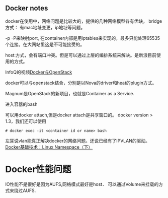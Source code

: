 Docker notes
-------------

docker在使用中，网络问题是比较大的，提供的几种网络模型各有优缺，
bridge 方式： 有mac地址变更，ip地址等问题。

 -p -P来映射port, 在container内部是用iptables来实现的，最多只能处理65535个连接。在大网站里这是不可能接受的。



host:方式，会有端口冲突。但是可以通过上层的编排系统来解决。是新浪目前使用的方式。



InfoQ的视频[Docker与OpenStack](http://www.infoq.com/cn/presentations/docker-and-openstack?utm_campaign=infoq_content&utm_source=infoq&utm_medium=feed&utm_term=global)


docker可以与openstack结合，分别是以Nova的driver和heat的plugin方式。

Magnum是OpenStack的新项目，也就是Container as a Service.


进入容器的bash

可以用docker attach,但是docker attach是共享窗口的。
docker version > 1.3，我们还可以使用
```
# docker exec -it <container id or name> bash
```

左耳说vlan能真正解决docker的网络问题。还说已经有了IPVLAN的驱动。   
[Docker基础技术：Linux Namespace（下）](http://coolshell.cn/articles/17029.html)


# Docker性能问题
IO性能不是很好是因为AUFS,网络模式最好是host．
可以通过Volume来挂载的方式来绕过AUFS.






